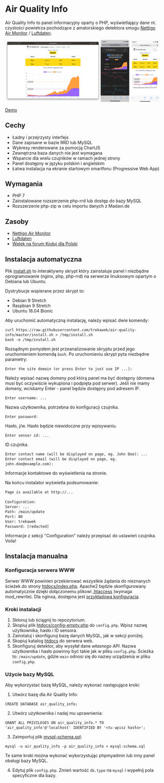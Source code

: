 # Air Quality Info

Air Quality Info to panel informacyjny oparty o PHP, wyświetlający dane nt. czystości powietrza pochodzące z amatorskiego detektora smogu [Nettigo Air Monitor](https://easyeda.com/nettigo/Nettigo-Air-Monitor) / [Luftdaten](https://luftdaten.info/en/construction-manual/).

![Screenshot](img/screenshot-pl.png)

[Demo](http://smog.rekawek.eu/)

## Cechy

* Ładny i przejrzysty interfejs
* Dane zapisane w bazie RRD lub MySQL
* Wykresy renderowane za pomocją ChartJS
* Zewnętrzna baza danych nie jest wymagana
* Wsparcie dla wielu czujników w ramach jednej strony
* Panel dostępny w języku polskim i angielskim
* Łatwa instalacja na ekranie startowym smartfonu (Progressive Web App)

## Wymagania

* PHP 7
* Zainstalowane rozszerzenie php-rrd lub dostęp do bazy MySQL
* Rozszerzenie php-zip w celu importu danych z Madavi.de

## Zasoby

* [Nettigo Air Monitor](https://easyeda.com/nettigo/Nettigo-Air-Monitor/)
* [Luftdaten](https://luftdaten.info/en/construction-manual/)
* [Wątek na forum Koduj dla Polski](https://forum.kodujdlapolski.pl/t/strona-informacyjna-dla-czujnika-luftdaten/3217/35)

## Instalacja automatyczna

Plik [install.sh](install.sh) to interaktywny skrypt który zainstaluje panel i niezbędne oprogramowanie (nginx, php, php-rrd) na serwerze linuksowym opartym o Debiana lub Ubuntu.

Dystrybucje wspierane przez skrypt to:

* Debian 9 Stretch
* Raspbian 9 Stretch
* Ubuntu 18.04 Bionic

Aby uruchomić automatyczną instalację, należy wpisać dwie komendy:

```
curl https://raw.githubusercontent.com/trekawek/air-quality-info/master/install.sh > /tmp/install.sh
bash -e /tmp/install.sh
```

Rozsądnym pomysłem jest przeanalizowanie skryptu przed jego uruchomieniem komendą `bash`. Po uruchomieniu skrypt pyta niezbędne parametry:

```
Enter the site domain (or press Enter to just use IP ...):
```
Należy wpisać nazwę domeny pod którą panel ma być dostępny (domena musi być oczywiście wykupiona i podpięta pod serwer). Jeśli nie mamy domeny, wciskamy Enter - panel będzie dostępny pod adresem IP.

```
Enter username: ...
```
Nazwa użytkownika, potrzebna do konfiguracji czujnika.

```
Enter password:
```
Hasło, j/w. Hasło będzie niewidoczne przy wpisywaniu.

```
Enter sensor id: ...
```
ID czujnika.

```
Enter contact name (will be displayed on page, eg. John Doe): ...
Enter contact email (will be displayed on page, eg. john.doe@example.com):
```
Informacje kontaktowe do wyświetlenia na stronie.

Na końcu instalator wyświetla podsumowanie:
```
Page is available at http://...

Configuration:
Server: ...
Path: /main/update
Port: 80
User: trekawek
Password: [redacted]
```

Informacje z sekcji "Configuration" należy przepisać do ustawień czujnika. Voila!

## Instalacja manualna

### Konfiguracja serwera WWW

Serwer WWW powinien przekierować wszystkie żądania do nieznanych ścieżek do strony [htdocs/index.php](src/htdocs/index.php). Apache2 będzie skonfigurowany automatycznie dzięki dołączonemu plikowi [.htaccess](src/htdocs/.htaccess) (wymaga mod_rewrite). Dla nginxa, dostępna jest [przykładowa konfiguracja](docs/sample-nginx.conf).

### Kroki instalacji

1. Sklonuj lub ściągnij to repozytorium.
2. Skopiuj plik [htdocs/config-empty.php](src/htdocs/config-empty.php) do `config.php`. Wpisz nazwę użytkownika, hasło i ID sensora.
3. Zainstaluj i skonfiguruj bazę danych MySQL, jak w sekcji poniżej.
4. Skopiuj katalog [htdocs](src/htdocs) do serwera web.
5. Skonfiguruj detektor, aby wysyłał dane *własnego API*. Nazwa użytkownika i hasło powinny być takie jak w pliku `config.php`. Ścieżka to: `/main/update`, gdzie `main` odnosi się do nazwy urządzenia w pliku `config.php`.

### Użycie bazy MySQL

Aby wykorzystać bazę MySQL, należy wykonać następujące kroki:

1. Utwórz bazę dla Air Quality Info:
```
CREATE DATABASE air_quality_info;
```
2. Utwórz użytkownika i nadaj mu uprawnienia:
```
GRANT ALL PRIVILEGES ON air_quality_info.* TO 'air_quality_info'@'localhost' IDENTIFIED BY '<tu wpisz hasło>';
```
3. Zaimportuj plik [mysql-schema.sql](src/mysql-schema.sql):
```
mysql -u air_quality_info -p air_quality_info < mysql-schema.sql
```
Te same kroki można wykonać wykorzystując phpmyadmin lub inny panel obsługi bazy MySQL.

4. Edytuj plik `config.php`. Zmień wartość `db.type` na `mysql` i wypełnij pola specyficzne dla bazy.
